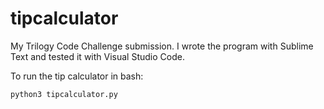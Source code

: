 # tipcalculator
My Trilogy Code Challenge submission. I wrote the program with Sublime Text and tested it with Visual Studio Code.

To run the tip calculator in bash:

`python3 tipcalculator.py`

